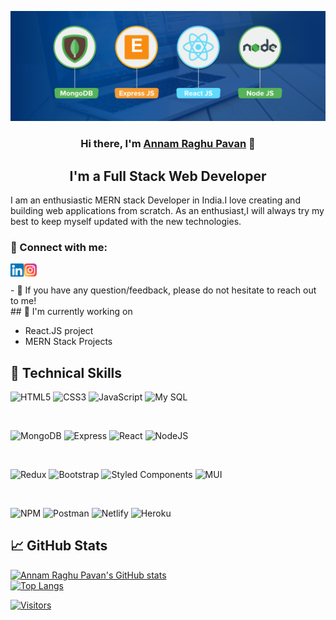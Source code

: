 <p align="center">
  <a href="https://raghu-pavan-portfolio.netlify.app" target="_blank" rel="noreferrer"><img src="https://github.com/AR-Pavan/AR-Pavan/blob/main/mern-stack.png" alt="my banner"></a>
</p>

<h3 align="center">
Hi there, I'm <a href="https://raghu-pavan-portfolio.netlify.app" target="_blank" rel="noreferrer">Annam Raghu Pavan</a> 👋
</h3>

<h2 align="center">
I'm a Full Stack Web Developer 
</h2> 
I am an enthusiastic MERN stack Developer in India.I love creating and building web applications from scratch. As an enthusiast,I will always try my best to keep myself updated with the new technologies.


### 🤝 Connect with me:

<a href="https://www.linkedin.com/in/annam-raghu-pavan-8b3848232/"><img align="left" src="https://github.com/AR-Pavan/AR-Pavan/blob/main/linkedin.svg" alt="Annam Raghu Pavan | LinkedIn" width="21px"/></a>
<a href="https://www.instagram.com/a.r.pavan/"><img align="left" src="https://github.com/AR-Pavan/AR-Pavan/blob/main/instagram.svg" alt="Annam Raghu Pavan | Instagram" width="21px"/></a>

</br>
</br>
- 💬 If you have any question/feedback, please do not hesitate to reach out to me!

<br />
## 🔭 I'm currently working on

- React.JS project
- MERN Stack Projects

## 💼 Technical Skills

![HTML5](https://img.shields.io/badge/html5-%23E34F26.svg?style=for-the-badge&logo=html5&logoColor=white)
![CSS3](https://img.shields.io/badge/css3-%231572B6.svg?style=for-the-badge&logo=css3&logoColor=white)
![JavaScript](https://img.shields.io/badge/javascript-%23323330.svg?style=for-the-badge&logo=javascript&logoColor=%23F7DF1E)
![My SQL](https://img.shields.io/badge/MySQL-00000F?style=for-the-badge&logo=mysql&logoColor=white)


</br>


![MongoDB](https://img.shields.io/badge/MongoDB-4EA94B?style=for-the-badge&logo=mongodb&logoColor=white)
![Express](https://img.shields.io/badge/Express.js-404D59?style=for-the-badge)
![React](https://img.shields.io/badge/react-%2320232a.svg?style=for-the-badge&logo=react&logoColor=%2361DAFB)
![NodeJS](https://img.shields.io/badge/node.js-6DA55F?style=for-the-badge&logo=node.js&logoColor=white)

</br>

![Redux](https://img.shields.io/badge/Redux-593D88?style=for-the-badge&logo=redux&logoColor=white)
![Bootstrap](https://img.shields.io/badge/bootstrap-%23563D7C.svg?style=for-the-badge&logo=bootstrap&logoColor=white)
![Styled Components](https://img.shields.io/badge/styled--components-DB7093?style=for-the-badge&logo=styled-components&logoColor=white)
![MUI](https://img.shields.io/badge/MUI-%230081CB.svg?style=for-the-badge&logo=mui&logoColor=white)

</br>


![NPM](https://img.shields.io/badge/NPM-%23000000.svg?style=for-the-badge&logo=npm&logoColor=white)
![Postman](https://img.shields.io/badge/Postman-FF6C37?style=for-the-badge&logo=postman&logoColor=white)
![Netlify](https://img.shields.io/badge/netlify-%23000000.svg?style=for-the-badge&logo=netlify&logoColor=#00C7B7)
![Heroku](https://img.shields.io/badge/heroku-%23430098.svg?style=for-the-badge&logo=heroku&logoColor=white)


## 📈 GitHub Stats 

[![Annam Raghu Pavan's GitHub stats](https://github-readme-stats.vercel.app/api?username=AR-Pavan&theme=synthwave&show_icons=true)](https://github.com/AR-Pavan/github-readme-stats)
<br />
[![Top Langs](https://github-readme-stats.vercel.app/api/top-langs/?username=AR-Pavan&theme=synthwave&layout=compact&show_icons=true)](https://github.com/AR-Pavan/github-readme-stats)

[![Visitors](https://visitor-badge.glitch.me/badge?page_id=AR-Pavan.AR-Pavan)](https://github.com/AR-Pavan)
<br />


